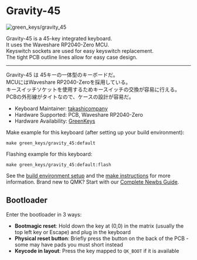 # Gravity-45

![green_keys/gravity_45](https://i.imgur.com/FTyC65h.jpeg)

Gravity-45 is a 45-key integrated keyboard.  
It uses the Waveshare RP2040-Zero MCU.  
Keyswitch sockets are used for easy keyswitch replacement.  
The tight PCB outline lines allow for easy case design.

---

Gravity-45 は 45キーの一体型のキーボードだ。  
MCUにはWaveshare RP2040-Zeroを採用している。  
キースイッチソケットを使用するためキースイッチの交換が容易に行える。  
PCBの外形線がタイトなので、ケースの設計が容易だ。  

* Keyboard Maintainer: [takashicompany](https://github.com/takashicompany)
* Hardware Supported: PCB, Waveshare RP2040-Zero
* Hardware Availability: [GreenKeys](https://green-keys.info/)

Make example for this keyboard (after setting up your build environment):

    make green_keys/gravity_45:default

Flashing example for this keyboard:

    make green_keys/gravity_45:default:flash

See the [build environment setup](https://docs.qmk.fm/#/getting_started_build_tools) and the [make instructions](https://docs.qmk.fm/#/getting_started_make_guide) for more information. Brand new to QMK? Start with our [Complete Newbs Guide](https://docs.qmk.fm/#/newbs).

## Bootloader

Enter the bootloader in 3 ways:

* **Bootmagic reset**: Hold down the key at (0,0) in the matrix (usually the top left key or Escape) and plug in the keyboard
* **Physical reset button**: Briefly press the button on the back of the PCB - some may have pads you must short instead
* **Keycode in layout**: Press the key mapped to `QK_BOOT` if it is available
